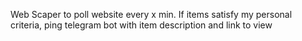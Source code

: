 Web Scaper to poll website every x min.
If items satisfy my personal criteria, ping telegram bot with item description and link to view 
